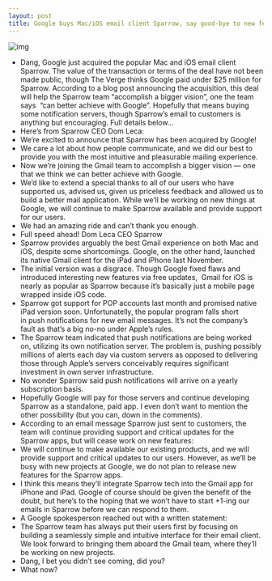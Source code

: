 ```yaml
---
layout: post
title: Google buys Mac/iOS email client Sparrow, say good-bye to new features
---
```

![img](http://media.idownloadblog.com/wp-content/uploads/2012/07/Google-buys-Sparrow-teaser.jpg)
* Dang, Google just acquired the popular Mac and iOS email client Sparrow. The value of the transaction or terms of the deal have not been made public, though The Verge thinks Google paid under $25 million for Sparrow. According to a blog post announcing the acquisition, this deal will help the Sparrow team “accomplish a bigger vision”, one the team says  “can better achieve with Google”. Hopefully that means buying some notification servers, though Sparrow’s email to customers is anything but encouraging. Full details below…
* Here’s from Sparrow CEO Dom Leca:
* We’re excited to announce that Sparrow has been acquired by Google!
* We care a lot about how people communicate, and we did our best to provide you with the most intuitive and pleasurable mailing experience.
* Now we’re joining the Gmail team to accomplish a bigger vision — one that we think we can better achieve with Google.
* We’d like to extend a special thanks to all of our users who have supported us, advised us, given us priceless feedback and allowed us to build a better mail application. While we’ll be working on new things at Google, we will continue to make Sparrow available and provide support for our users.
* We had an amazing ride and can’t thank you enough.
* Full speed ahead! Dom Leca CEO Sparrow
* Sparrow provides arguably the best Gmail experience on both Mac and iOS, despite some shortcomings. Google, on the other hand, launched its native Gmail client for the iPad and iPhone last November.
* The initial version was a disgrace. Though Google fixed flaws and introduced interesting new features via free updates,  Gmail for iOS is nearly as popular as Sparrow because it’s basically just a mobile page wrapped inside iOS code.
* Sparrow got support for POP accounts last month and promised native iPad version soon. Unfortunatelly, the popular program falls short in push notifications for new email messages. It’s not the company’s fault as that’s a big no-no under Apple’s rules.
* The Sparrow team indicated that push notifications are being worked on, utilizing its own notification server. The problem is, pushing possibly millions of alerts each day via custom servers as opposed to delivering those through Apple’s servers conceivably requires significant investment in own server infrastructure.
* No wonder Sparrow said push notifications will arrive on a yearly subscription basis.
* Hopefully Google will pay for those servers and continue developing Sparrow as a standalone, paid app. I even don’t want to mention the other possibility (but you can, down in the comments).
* According to an email message Sparrow just sent to customers, the team will continue providing support and critical updates for the Sparrow apps, but will cease work on new features:
* We will continue to make available our existing products, and we will provide support and critical updates to our users. However, as we’ll be busy with new projects at Google, we do not plan to release new features for the Sparrow apps.
* I think this means they’ll integrate Sparrow tech into the Gmail app for iPhone and iPad. Google of course should be given the benefit of the doubt, but here’s to the hoping that we won’t have to start +1-ing our emails in Sparrow before we can respond to them.
* A Google spokesperson reached out with a written statement:
* The Sparrow team has always put their users first by focusing on building a seamlessly simple and intuitive interface for their email client. We look forward to bringing them aboard the Gmail team, where they’ll be working on new projects.
* Dang, I bet you didn’t see coming, did you?
* What now?

